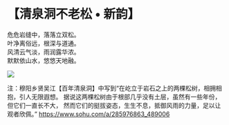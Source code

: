 # 【清泉洞不老松 • 新韵】

危危岩缝中，落落立双松。  
叶净离俗远，根深与道通。  
风清云气淡，雨润露华浓。  
默默依山水，悠悠天地融。  

![](11.jpg)

注：穆阳乡贤吴江【百年清泉洞】中写到“在屹立于岩石之上的两棵松树，相拥相抱，引人无限遐想。
据说这两棵松树由于根部几乎没有土层，虽然有一些年份，但它们一直长不大，
然而它们的挺拔姿态，生生不息，抵御风雨的力量，足以让观者欣佩。”
https://www.sohu.com/a/285976863_489006
